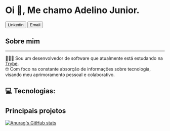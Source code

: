 # Oi 👋, Me chamo Adelino Junior.

<button>Linkedin</button>
<button>Email</button>

## Sobre mim

<hr>

👨🏼‍🎓 Sou um desenvolvedor de software que atualmente está estudando na <a href="https://www.betrybe.com/">Trybe</a>.
<br>
🤓 Com foco na constante absorção de informações sobre tecnologia, visando meu aprimoramento pessoal e colaborativo.

##  💻 Tecnologias: 

## Principais projetos

[![Anurag's GitHub stats](https://github-readme-stats.vercel.app/api?adelinojnr=anuraghazra)](https://github.com/anuraghazra/github-readme-stats)
